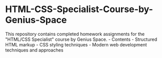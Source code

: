 # HTML-CSS-Specialist-Course-by-Genius-Space
This repository contains completed homework assignments for the "HTML/CSS Specialist" course by Genius Space.  - Contents - Structured HTML markup - CSS styling techniques - Modern web development techniques and approaches
